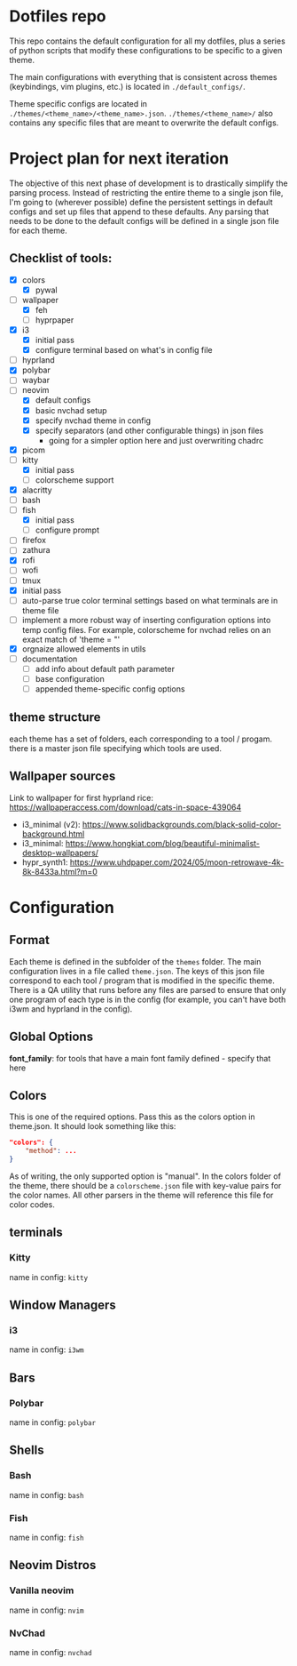 # Dotfiles repo

This repo contains the default configuration for all my dotfiles, plus a series of python scripts that modify these configurations to be specific to a given theme.

The main configurations with everything that is consistent across themes (keybindings, vim plugins, etc.) is located in `./default_configs/`. 

Theme specific configs are located in `./themes/<theme_name>/<theme_name>.json`. `./themes/<theme_name>/` also contains any specific files that are meant to overwrite the default configs.


# Project plan for next iteration

The objective of this next phase of development is to drastically simplify the parsing process. Instead of restricting the entire theme to a single json file, I'm going to (wherever possible) define the persistent settings in default configs and set up files that append to these defaults. Any parsing that needs to be done to the default configs will be defined in a single json file for each theme. 

## Checklist of tools:

- [x] colors
    - [x] pywal
- [ ] wallpaper
    - [x] feh
    - [ ] hyprpaper
- [x] i3 
    - [x] initial pass
    - [x] configure terminal based on what's in config file
- [ ] hyprland 
- [x] polybar
- [ ] waybar
- [ ] neovim
    - [x] default configs
    - [x] basic nvchad setup
    - [x] specify nvchad theme in config 
    - [x] specify separators (and other configurable things) in json files
        - going for a simpler option here and just overwriting chadrc
- [x] picom
- [ ] kitty
    - [x] initial pass
    - [ ] colorscheme support
- [x] alacritty
- [ ] bash
- [ ] fish
    - [x] initial pass
    - [ ] configure prompt
- [ ] firefox
- [ ] zathura
- [x] rofi
- [ ] wofi
- [ ] tmux
 - [x] initial pass
 - [ ] auto-parse true color terminal settings based on what terminals are in theme file
- [ ] implement a more robust way of inserting configuration options into temp config files. For example, colorscheme for nvchad relies on an exact match of 'theme = "'
- [x] orgnaize allowed elements in utils
- [ ] documentation
    - [ ] add info about default path parameter
    - [ ] base configuration 
    - [ ] appended theme-specific config options

## theme structure
each theme has a set of folders, each corresponding to a tool / progam. there is a master json file specifying which tools are used.

## Wallpaper sources

Link to wallpaper for first hyprland rice: https://wallpaperaccess.com/download/cats-in-space-439064
- i3_minimal (v2): https://www.solidbackgrounds.com/black-solid-color-background.html
- i3_minimal: https://www.hongkiat.com/blog/beautiful-minimalist-desktop-wallpapers/
- hypr_synth1: https://www.uhdpaper.com/2024/05/moon-retrowave-4k-8k-8433a.html?m=0

# Configuration

## Format

Each theme is defined in the subfolder of the `themes` folder. The main configuration lives in a file called `theme.json`. The keys of this json file correspond to each tool / program that is modified in the specific theme. There is a QA utility that runs before any files are parsed to ensure that only one program of each type is in the config (for example, you can't have both i3wm and hyprland in the config).


## Global Options

**font_family**: for tools that have a main font family defined - specify that here

## Colors 

This is one of the required options. Pass this as the colors option in theme.json. It should look something like this:

```json
"colors": {
    "method": ...
}
```

As of writing, the only supported option is "manual". In the colors folder of the theme, there should be a `colorscheme.json` file with key-value pairs for the color names. All other parsers in the theme will reference this file for color codes.


## terminals

### Kitty

name in config: `kitty`

## Window Managers

### i3

name in config: `i3wm`

## Bars

### Polybar

name in config: `polybar`

## Shells

### Bash 

name in config: `bash`

### Fish 

name in config: `fish`

## Neovim Distros

### Vanilla neovim 

name in config: `nvim`

### NvChad

name in config: `nvchad`

